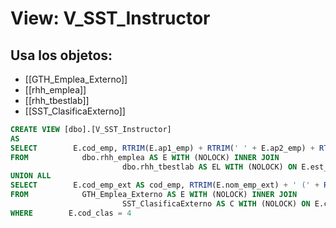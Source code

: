 # View: V_SST_Instructor

## Usa los objetos:
- [[GTH_Emplea_Externo]]
- [[rhh_emplea]]
- [[rhh_tbestlab]]
- [[SST_ClasificaExterno]]

```sql
CREATE VIEW [dbo].[V_SST_Instructor]
AS
SELECT        E.cod_emp, RTRIM(E.ap1_emp) + RTRIM(' ' + E.ap2_emp) + RTRIM(' ' + E.nom_emp) + ' (' + RTRIM(EL.nom_est) + ')' AS nom_emp
FROM            dbo.rhh_emplea AS E WITH (NOLOCK) INNER JOIN
                         dbo.rhh_tbestlab AS EL WITH (NOLOCK) ON E.est_lab = EL.est_lab
UNION ALL
SELECT        E.cod_emp_ext AS cod_emp, RTRIM(E.nom_emp_ext) + ' (' + RTRIM(C.des_clas) + ')' AS nom_emp
FROM            GTH_Emplea_Externo AS E WITH (NOLOCK) INNER JOIN
                         SST_ClasificaExterno AS C WITH (NOLOCK) ON E.cod_clas = C.cod_clas
WHERE        E.cod_clas = 4

```
